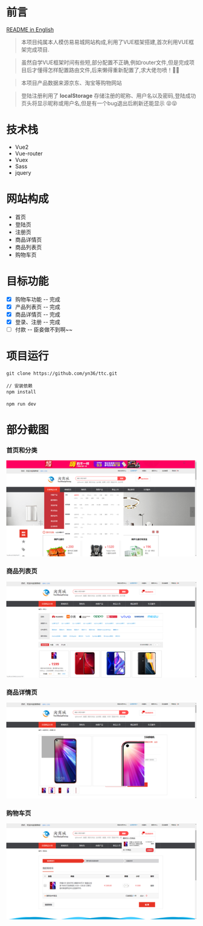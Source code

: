 # 前言
[README in English](README-en.md)

> 本项目纯属本人模仿易易城网站构成,利用了VUE框架搭建,首次利用VUE框架完成项目.

> 虽然自学VUE框架时间有些短,部分配置不正确,例如router文件,但是完成项目后才懂得怎样配置路由文件,后来懒得重新配置了,求大佬勿喷！🌹🌹

> 本项目产品数据来源京东、淘宝等购物网站

> 登陆注册利用了 **localStorage** 存储注册的昵称、用户名以及密码,登陆成功页头将显示昵称或用户名,但是有一个bug退出后刷新还能显示 😝😝

# 技术栈
   * Vue2
   * Vue-router 
   * Vuex
   * Sass
   * jquery


# 网站构成
* 首页
* 登陆页
* 注册页
* 商品详情页
* 商品列表页
* 购物车页


# 目标功能
- [x] 购物车功能 -- 完成
- [x] 产品列表页 -- 完成
- [x] 商品详情页 -- 完成
- [x] 登录、注册 -- 完成
- [ ] 付款 -- 臣妾做不到啊~~

# 项目运行

```
git clone https://github.com/yn36/ttc.git

// 安装依赖
npm install

npm run dev
```


# 部分截图

### 首页和分类
<img src="https://github.com/yn36/ttc/blob/master/mdimg/WechatIMG11.png">

### 商品列表页
<img src="https://github.com/yn36/ttc/blob/master/mdimg/WechatIMG13.png">

### 商品详情页
<img src="https://github.com/yn36/ttc/blob/master/mdimg/WechatIMG14.png">

### 购物车页
<img src="https://github.com/yn36/ttc/blob/master/mdimg/WechatIMG12.png">
